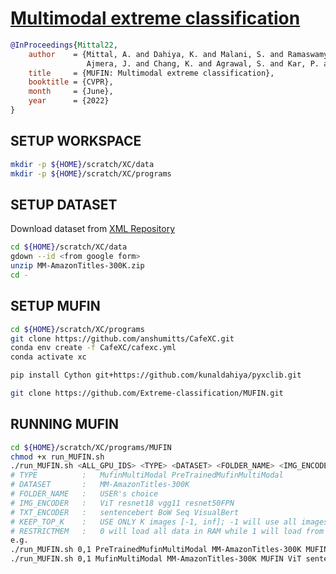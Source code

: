 # [Multimodal extreme classification](https://github.com/Extreme-classification/MUFIN/blob/main/MUFIN.pdf)
```bib
@InProceedings{Mittal22, 
    author    = {Mittal, A. and Dahiya, K. and Malani, S. and Ramaswamy, J. and Kuruvilla, S. and 
                 Ajmera, J. and Chang, K. and Agrawal, S. and Kar, P. and Varma, M.},     
    title     = {MUFIN: Multimodal extreme classification},
    booktitle = {CVPR}, 
    month     = {June},
    year      = {2022}
}
```

## SETUP WORKSPACE
```bash
mkdir -p ${HOME}/scratch/XC/data 
mkdir -p ${HOME}/scratch/XC/programs
```

## SETUP DATASET
Download dataset from [XML Repository](http://manikvarma.org/downloads/XC/XMLRepository.html)
```bash
cd ${HOME}/scratch/XC/data
gdown --id <from google form>
unzip MM-AmazonTitles-300K.zip
cd -
```

## SETUP MUFIN
```bash
cd ${HOME}/scratch/XC/programs
git clone https://github.com/anshumitts/CafeXC.git
conda env create -f CafeXC/cafexc.yml
conda activate xc

pip install Cython git+https://github.com/kunaldahiya/pyxclib.git

git clone https://github.com/Extreme-classification/MUFIN.git
```

## RUNNING MUFIN
```bash
cd ${HOME}/scratch/XC/programs/MUFIN
chmod +x run_MUFIN.sh
./run_MUFIN.sh <ALL_GPU_IDS> <TYPE> <DATASET> <FOLDER_NAME> <IMG_ENCODER> <TXT_ENCODER> <KEEP_TOP_K> <RESTRICTMEM>
# TYPE          :	MufinMultiModal PreTrainedMufinMultiModal
# DATASET       :	MM-AmazonTitles-300K
# FOLDER_NAME   :	USER's choice
# IMG_ENCODER   :	ViT resnet18 vgg11 resnet50FPN
# TXT_ENCODER   :	sentencebert BoW Seq VisualBert 
# KEEP_TOP_K    :   USE ONLY K images [-1, inf]; -1 will use all images
# RESTRICTMEM   :   0 will load all data in RAM while 1 will load from disk.
e.g.
./run_MUFIN.sh 0,1 PreTrainedMufinMultiModal MM-AmazonTitles-300K MUFIN_pretrained ViT sentencebert -1 0
./run_MUFIN.sh 0,1 MufinMultiModal MM-AmazonTitles-300K MUFIN ViT sentencebert -1 0
```
